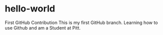 # hello-world
First GitHub Contribution
This is my first GitHub branch. Learning how to use Github and am a Student at Pitt. 
